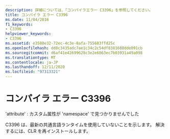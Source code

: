 ```yaml
---
description: 詳細については、「コンパイラエラー C3396」を参照してください。
title: コンパイラ エラー C3396
ms.date: 11/04/2016
f1_keywords:
- C3396
helpviewer_keywords:
- C3396
ms.assetid: e3580e32-72ec-4c3e-8afa-755603ffd25c
ms.openlocfilehash: dd8c3435adc7ae1c34c2c54df8381688dde091cb
ms.sourcegitcommit: d6af41e42699628c3e2e6063ec7b03931a49a098
ms.translationtype: MT
ms.contentlocale: ja-JP
ms.lasthandoff: 12/11/2020
ms.locfileid: "97313321"
---
```

# <a name="compiler-error-c3396"></a>コンパイラ エラー C3396

'attribute' : カスタム属性が 'namespace' で見つかりませんでした

C3396 は、最新の共通言語ランタイムを使用していないことを示します。  解決するには、CLR を再インストールします。
